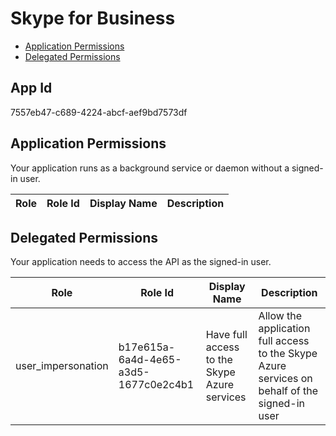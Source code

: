 # Skype for Business
- [Application Permissions](#application-permissions)
- [Delegated Permissions](#delegated-permissions)

## App Id
7557eb47-c689-4224-abcf-aef9bd7573df

## Application Permissions
Your application runs as a background service or daemon without a signed-in user.

| Role | Role Id | Display Name | Description |
|---|---|---|---|

## Delegated Permissions
Your application needs to access the API as the signed-in user. 

| Role | Role Id | Display Name | Description |
|---|---|---|---|
| user_impersonation | b17e615a-6a4d-4e65-a3d5-1677c0e2c4b1 | Have full access to the Skype Azure services | Allow the application full access to the Skype Azure services on behalf of the signed-in user |

